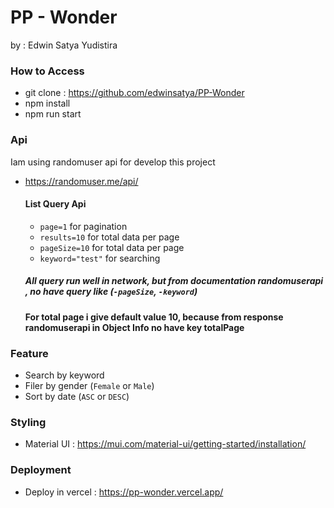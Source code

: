 # PP - Wonder

by : Edwin Satya Yudistira

### How to Access

- git clone : https://github.com/edwinsatya/PP-Wonder
- npm install
- npm run start

### Api

Iam using randomuser api for develop this project

- https://randomuser.me/api/

  #### List Query Api

  - `page=1` for pagination
  - `results=10` for total data per page
  - `pageSize=10` for total data per page
  - `keyword="test"` for searching

  ##### All query run well in network, but from documentation randomuserapi , no have query like (`-pageSize`, `-keyword`)

  #### For total page i give default value 10, because from response randomuserapi in Object Info no have key totalPage

### Feature

- Search by keyword
- Filer by gender (`Female` or `Male`)
- Sort by date (`ASC` or `DESC`)

### Styling

- Material UI : https://mui.com/material-ui/getting-started/installation/

### Deployment

- Deploy in vercel : https://pp-wonder.vercel.app/
